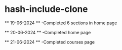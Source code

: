 # hash-include-clone

** 19-06-2024 **
-Completed 6 sections in home page

** 20-06-2024 **
-Completed home page

** 21-06-2024 **
-Completed courses page
